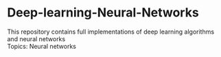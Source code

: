 # Deep-learning-Neural-Networks
This repository contains full implementations of deep learning algorithms and neural networks<br>
Topics:
Neural networks

